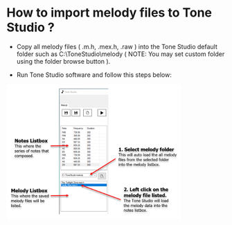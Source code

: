 
# How to import melody files to Tone Studio ?

- Copy all melody files ( .m.h, .mex.h, .raw ) into the Tone Studio default folder such as C:\ToneStudio\melody 
( NOTE: You may set custom folder using the folder browse button ).

- Run Tone Studio software and follow this steps below:

<img src="https://github.com/rickygai/tonestudio/blob/main/images/ToneStudio_HowToLoadMelodyFile.png" width=80% height=80%>
